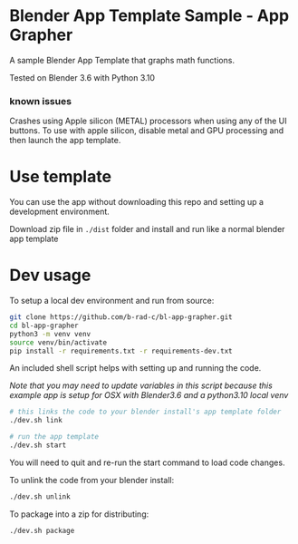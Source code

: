 # Blender App Template Sample - App Grapher

A sample Blender App Template that graphs math functions.

Tested on Blender 3.6 with Python 3.10

### known issues
Crashes using Apple silicon (METAL) processors when using any of the UI buttons. To use with apple silicon, disable metal and GPU processing and then launch the app template.

# Use template 
You can use the app without downloading this repo and setting up a development environment.

Download zip file in `./dist` folder and install and run like a normal blender app template

# Dev usage
To setup a local dev environment and run from source:

```bash
git clone https://github.com/b-rad-c/bl-app-grapher.git
cd bl-app-grapher
python3 -m venv venv
source venv/bin/activate
pip install -r requirements.txt -r requirements-dev.txt
```

An included shell script helps with setting up and running the code.

*Note that you may need to update variables in this script because this example app is setup for OSX with Blender3.6 and a python3.10 local venv*

```bash
# this links the code to your blender install's app template folder
./dev.sh link

# run the app template
./dev.sh start
```

You will need to quit and re-run the start command to load code changes.

To unlink the code from your blender install:
```bash
./dev.sh unlink
```

To package into a zip for distributing:
```bash
./dev.sh package
```

